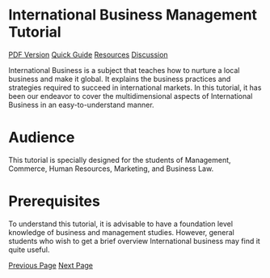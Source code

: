 # International Business Management Tutorial
[PDF Version](../international_business_management/pdf_version.md)
[Quick Guide](../international_business_management/quick_guide.md)
[Resources](../international_business_management/useful_resources.md)
[Discussion](../international_business_management/international_business_management_discussion.md)

International Business is a subject that teaches how to nurture a local business and make it global. It explains the business practices and strategies required to succeed in international markets. In this tutorial, it has been our endeavor to cover the multidimensional aspects of International Business in an easy-to-understand manner.

# Audience
This tutorial is specially designed for the students of Management, Commerce, Human Resources, Marketing, and Business Law.

# Prerequisites
To understand this tutorial, it is advisable to have a foundation level knowledge of business and management studies. However, general students who wish to get a brief overview International business may find it quite useful.


[Previous Page](../international_business_management/index.md) [Next Page](../international_business_management/introduction.md) 
